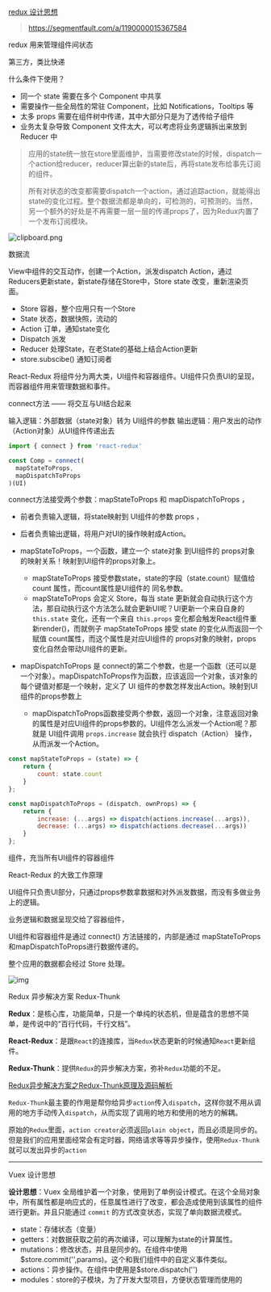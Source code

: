 [redux 设计思想](https://www.jianshu.com/p/2eb7a12223ad)

> https://segmentfault.com/a/1190000015367584

redux 用来管理组件间状态

第三方，类比快递



什么条件下使用？

- 同一个 state 需要在多个 Component 中共享
- 需要操作一些全局性的常驻 Component，比如 Notifications，Tooltips 等
- 太多 props 需要在组件树中传递，其中大部分只是为了透传给子组件
- 业务太复杂导致 Component 文件太大，可以考虑将业务逻辑拆出来放到 Reducer 中



> 应用的state统一放在store里面维护，当需要修改state的时候，dispatch一个action给reducer，reducer算出新的state后，再将state发布给事先订阅的组件。
>
> 所有对状态的改变都需要dispatch一个action，通过追踪action，就能得出state的变化过程。整个数据流都是单向的，可检测的，可预测的。当然，另一个额外的好处是不再需要一层一层的传递props了，因为Redux内置了一个发布订阅模块。

![clipboard.png](https://segmentfault.com/img/bVbnAc6?w=638&h=479)



数据流

View中组件的交互动作，创建一个Action，派发dispatch Action，通过Reducers更新state，新state存储在Store中，Store state 改变，重新渲染页面。



- Store 容器，整个应用只有一个Store
- State 状态，数据快照，流动的
- Action 订单，通知state变化
- Dispatch 派发
- Reducer 处理State，在老State的基础上结合Action更新
- store.subscibe() 通知订阅者



React-Redux 将组件分为两大类，UI组件和容器组件。UI组件只负责UI的呈现，而容器组件用来管理数据和事件。



connect方法 —— 将交互与UI结合起来

输入逻辑：外部数据（state对象）转为 UI组件的参数
输出逻辑：用户发出的动作 （Action对象）从UI组件传递出去

```jsx
import { connect } from 'react-redux'

const Comp = connect(
  mapStateToProps,
  mapDispatchToProps
)(UI)
```

connect方法接受两个参数：mapStateToProps 和 mapDispatchToProps ，

- 前者负责输入逻辑，将state映射到 UI组件的参数 props ，

- 后者负责输出逻辑，将用户对UI的操作映射成Action。

- mapStateToProps，一个函数，建立一个 state对象 到UI组件的 props对象 的映射关系！映射到UI组件的props对象上。
  - mapStateToProps 接受参数state，state的字段（state.count）赋值给 count 属性，而count属性是UI组件的 同名参数。
  - mapStateToProps 会定义 Store，每当 state 更新就会自动执行这个方法，那自动执行这个方法怎么就会更新UI呢？UI更新一个来自自身的 `this.state` 变化，还有一个来自 `this.props` 变化都会触发React组件重新render()，而就例子 mapStateToProps 接受 state 的变化从而返回一个 赋值 count属性，而这个属性是对应UI组件的 props对象的映射，props变化自然会带动UI组件的更新。
- mapDispatchToProps 是 connect的第二个参数，也是一个函数（还可以是一个对象）。mapDispatchToProps作为函数，应该返回一个对象，该对象的每个键值对都是一个映射，定义了 UI 组件的参数怎样发出Action。映射到UI组件的props参数上
  - mapDispatchToProps函数接受两个参数，返回一个对象，注意返回对象的属性是对应UI组件的props参数的。UI组件怎么派发一个Action呢？那就是 UI组件调用 `props.increase`  就会执行 dispatch（Action） 操作，从而派发一个Action。

```js
const mapStateToProps = (state) => {
    return {
        count: state.count
    }
};

const mapDispatchToProps = (dispatch, ownProps) => {
    return {
        increase: (...args) => dispatch(actions.increase(...args)),
        decrease: (...args) => dispatch(actions.decrease(...args))
    }
};
```



<Provider> 组件，充当所有UI组件的容器组件



React-Redux 的大致工作原理

UI组件只负责UI部分，只通过props参数拿数据和对外派发数据，而没有多做业务上的逻辑。

业务逻辑和数据呈现交给了容器组件，

UI组件和容器组件是通过 connect() 方法链接的，内部是通过 mapStateToProps 和mapDispatchToProps进行数据传递的。

整个应用的数据都会经过 Store 处理。

![img](https://upload-images.jianshu.io/upload_images/5097635-075759ea1939bd47.png?imageMogr2/auto-orient/strip|imageView2/2/w/663/format/webp)



Redux 异步解决方案 Redux-Thunk

**Redux**：是核心库，功能简单，只是一个单纯的状态机，但是蕴含的思想不简单，是传说中的“百行代码，千行文档”。

**React-Redux**：是跟`React`的连接库，当`Redux`状态更新的时候通知`React`更新组件。

**Redux-Thunk**：提供`Redux`的异步解决方案，弥补`Redux`功能的不足。



[Redux异步解决方案之Redux-Thunk原理及源码解析](https://www.cnblogs.com/dennisj/p/13637411.html)

`Redux-Thunk`最主要的作用是帮你给异步`action`传入`dispatch`，这样你就不用从调用的地方手动传入`dispatch`，从而实现了调用的地方和使用的地方的解耦。

原始的`Redux`里面，`action creator`必须返回`plain object`，而且必须是同步的。但是我们的应用里面经常会有定时器，网络请求等等异步操作，使用`Redux-Thunk`就可以发出异步的`action`



---

Vuex 设计思想

**设计思想**：Vuex 全局维护着一个对象，使用到了单例设计模式。在这个全局对象中，所有属性都是响应式的，任意属性进行了改变，都会造成使用到该属性的组件进行更新。并且只能通过 `commit` 的方式改变状态，实现了单向数据流模式。

- state：存储状态（变量）
- getters：对数据获取之前的再次编译，可以理解为state的计算属性。
- mutations：修改状态，并且是同步的。在组件中使用$store.commit('',params)。这个和我们组件中的自定义事件类似。
- actions：异步操作。在组件中使用是$store.dispatch('')
- modules：store的子模块，为了开发大型项目，方便状态管理而使用的

